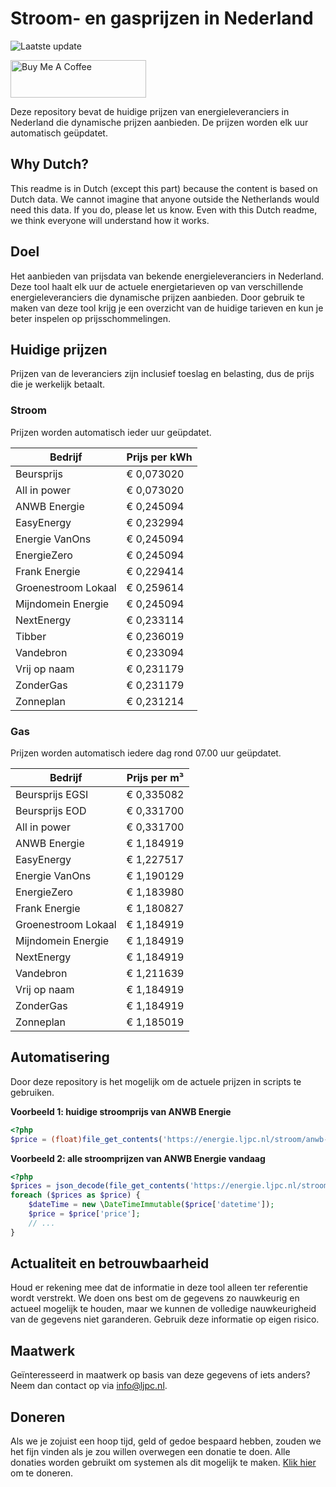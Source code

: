 # Stroom- en gasprijzen in Nederland

![Laatste update](https://img.shields.io/badge/laatste%20update-2025--07--18%2013%3A00%20CET-brightgreen)

<a href="https://www.buymeacoffee.com/Lars-" target="_blank"><img src="https://cdn.buymeacoffee.com/buttons/v2/default-orange.png" alt="Buy Me A Coffee" height="60" style="height: 60px !important;width: 217px !important;" ></a>

Deze repository bevat de huidige prijzen van energieleveranciers in Nederland die dynamische prijzen aanbieden. De prijzen worden elk uur automatisch geüpdatet.

## Why Dutch?

This readme is in Dutch (except this part) because the content is based on Dutch data. We cannot imagine that anyone outside the Netherlands would need this data. If you do, please let us know. Even with this Dutch readme, we think
everyone will understand how it works.

## Doel

Het aanbieden van prijsdata van bekende energieleveranciers in Nederland. Deze tool haalt elk uur de actuele energietarieven op van verschillende energieleveranciers die dynamische prijzen aanbieden. Door gebruik te maken van deze tool
krijg je een overzicht van de huidige tarieven en kun je beter inspelen op prijsschommelingen.

## Huidige prijzen

Prijzen van de leveranciers zijn inclusief toeslag en belasting, dus de prijs die je werkelijk betaalt.

### Stroom

Prijzen worden automatisch ieder uur geüpdatet.

 Bedrijf | Prijs per kWh 
---------|---------------
Beursprijs | € 0,073020
All in power | € 0,073020
ANWB Energie | € 0,245094
EasyEnergy | € 0,232994
Energie VanOns | € 0,245094
EnergieZero | € 0,245094
Frank Energie | € 0,229414
Groenestroom Lokaal | € 0,259614
Mijndomein Energie | € 0,245094
NextEnergy | € 0,233114
Tibber | € 0,236019
Vandebron | € 0,233094
Vrij op naam | € 0,231179
ZonderGas | € 0,231179
Zonneplan | € 0,231214


### Gas

Prijzen worden automatisch iedere dag rond 07.00 uur geüpdatet.

 Bedrijf | Prijs per m³ 
---------|--------------
Beursprijs EGSI | € 0,335082
Beursprijs EOD | € 0,331700
All in power | € 0,331700
ANWB Energie | € 1,184919
EasyEnergy | € 1,227517
Energie VanOns | € 1,190129
EnergieZero | € 1,183980
Frank Energie | € 1,180827
Groenestroom Lokaal | € 1,184919
Mijndomein Energie | € 1,184919
NextEnergy | € 1,184919
Vandebron | € 1,211639
Vrij op naam | € 1,184919
ZonderGas | € 1,184919
Zonneplan | € 1,185019


## Automatisering

Door deze repository is het mogelijk om de actuele prijzen in scripts te gebruiken.

**Voorbeeld 1: huidige stroomprijs van ANWB Energie**

```php
<?php
$price = (float)file_get_contents('https://energie.ljpc.nl/stroom/anwb-energie-nu.txt');

```

**Voorbeeld 2: alle stroomprijzen van ANWB Energie vandaag**

```php
<?php
$prices = json_decode(file_get_contents('https://energie.ljpc.nl/stroom/all-in-power-vandaag.json'),true);
foreach ($prices as $price) {
    $dateTime = new \DateTimeImmutable($price['datetime']);
    $price = $price['price'];
    // ...
}
```

## Actualiteit en betrouwbaarheid

Houd er rekening mee dat de informatie in deze tool alleen ter referentie wordt verstrekt. We doen ons best om de gegevens zo nauwkeurig en actueel mogelijk te houden, maar we kunnen de volledige nauwkeurigheid van de gegevens niet
garanderen. Gebruik deze informatie op eigen risico.

## Maatwerk

Geïnteresseerd in maatwerk op basis van deze gegevens of iets anders? Neem dan contact op
via [info@ljpc.nl](mailto:info@ljpc.nl?subject=Energie%20prijzen).

## Doneren

Als we je zojuist een hoop tijd, geld of gedoe bespaard hebben, zouden we het fijn vinden als je zou willen overwegen een
donatie te doen. Alle donaties worden gebruikt om systemen als dit mogelijk te
maken. [Klik hier](https://www.buymeacoffee.com/Lars-) om te doneren.
